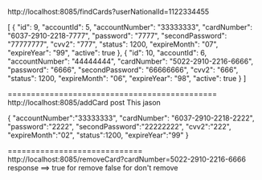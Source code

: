 http://localhost:8085/findCards?userNationalId=1122334455

[
    {
        "id": 9,
        "accountId": 5,
        "accountNumber": "33333333",
        "cardNumber": "6037-2910-2218-7777",
        "password": "7777",
        "secondPassword": "77777777",
        "cvv2": "777",
        "status": 1200,
        "expireMonth": "07",
        "expireYear": "99",
        "active": true
    },
    {
        "id": 10,
        "accountId": 6,
        "accountNumber": "44444444",
        "cardNumber": "5022-2910-2216-6666",
        "password": "6666",
        "secondPassword": "66666666",
        "cvv2": "666",
        "status": 1200,
        "expireMonth": "06",
        "expireYear": "98",
        "active": true
    }
]



=============================================
http://localhost:8085/addCard
post This jason

{
	"accountNumber":"33333333",
	"cardNumber": "6037-2910-2218-2222",
	"password":"2222",
	"secondPassword":"22222222",
	"cvv2":"222",
	"expireMonth":"02",
	"status":1200,
	"expireYear":"99"
}


=============================
http://localhost:8085/removeCard?cardNumber=5022-2910-2216-6666
response ==> true for remove
			false for don't remove